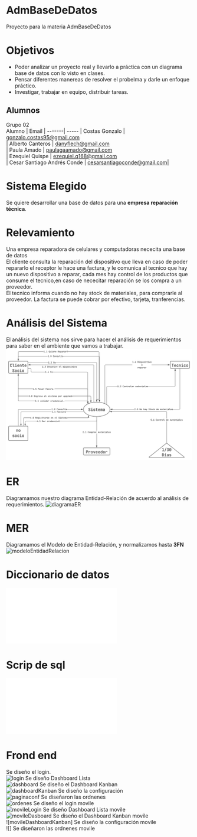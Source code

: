# AdmBaseDeDatos
Proyecto para la materia AdmBaseDeDatos


# Objetivos 
- Poder analizar un proyecto real y llevarlo a práctica con un diagrama base de datos con lo visto en clases.
- Pensar diferentes manereas de resolver el probelma y darle un enfoque práctico.
- Investigar, trabajar en equipo, distribuir tareas.

## Alumnos
Grupo 02<br>
Alumno | Email |
-------| ----- |
Costas Gonzalo | gonzalo.costas95@gmail.com<br>|
Alberto Canteros |  danyflech@gmail.com<br>|
Paula Amado  |  paulagaamado@gmail.com<br>|
Ezequiel Quispe | ezequiel.q168@gmail.com<br>|
Cesar Santiago Andrés Conde | cesarsantiagoconde@gmail.com|

# Sistema Elegido 
Se quiere desarrollar una base de datos para una __empresa reparación técnica__.

# Relevamiento
Una empresa reparadora de celulares y computadoras nececita una base de datos<br>
El cliente consulta la reparación del dispositivo que lleva en caso de poder repararlo el receptor le hace una factura, y le comunica al tecnico que hay un nuevo dispositivo a reparar, cada mes hay control de los productos que consume el tecnico,en caso de nececitar reparación se los compra a un proveedor.<br>El tecnico informa cuando no hay stock de materiales, para comprarle al proveedor.
La factura se puede cobrar por efectivo, tarjeta, tranferencias.
# Análisis del Sistema
El análisis del sistema nos sirve para hacer el análisis de requerimientos para saber en el ambiente que vamos a trabajar.
![Análisis de Requerimientos](./Img/analisisDeRequerimiento.svg)

# ER
Diagramamos nuestro diagrama Entidad-Relación de acuerdo al análisis de requerimientos.
![diagramaER](./diseñoER/diagramaER.png)

# MER
Diagramamos el Modelo de Entidad-Relación, y normalizamos hasta __3FN__ 
![modeloEntidadRelacion](./diseñoER/ModeloRelacional3raFormaNormal.jpg)


# Diccionario de datos
![Diccionario de datos](./DD/DD.md)
# Scrip de sql
![ScripSql](./Script/Sql/reparacionTecnica.sql)

# Frond end 
Se diseño  el login.<br>
![login]()
Se diseño Dashboard Lista <br>
![dashboard]()
Se diseño el Dashboard Kanban<br>
![dashboardKanban]()
Se diseño la configuración<br>
![paginaconf]()
Se diseñaron las ordnenes <br>
![ordenes]()
Se diseño  el login movile<br>
![movileLogin]()
Se diseño Dashboard Lista movile<br>
![movileDasboard]()
Se diseño el Dashboard Kanban movile<br>
![movileDashboardKanban]
Se diseño la configuración movile<br>
![]
Se diseñaron las ordnenes movile<br>

